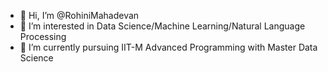 - 👋 Hi, I’m @RohiniMahadevan
- 👀 I’m interested in Data Science/Machine Learning/Natural Language Processing
- 🌱 I’m currently pursuing IIT-M Advanced Programming with Master Data Science

<!---
RohiniMahadevan/RohiniMahadevan is a ✨ special ✨ repository because its `README.md` (this file) appears on your GitHub profile.
You can click the Preview link to take a look at your changes.
--->
